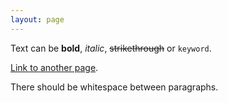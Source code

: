 ```yaml
---
layout: page
---
```


Text can be **bold**, _italic_, ~~strikethrough~~ or `keyword`.

[Link to another page](./another-page.html).

There should be whitespace between paragraphs.